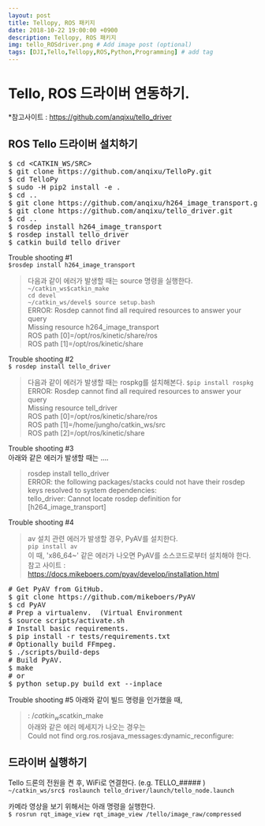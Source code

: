 ```yaml
---
layout: post
title: Tellopy, ROS 패키지
date: 2018-10-22 19:00:00 +0900
description: Tellopy, ROS 패키지
img: tello_ROSdriver.png # Add image post (optional)
tags: [DJI,Tello,Tellopy,ROS,Python,Programming] # add tag
---
```


# Tello, ROS 드라이버 연동하기.

*참고사이트 : https://github.com/anqixu/tello_driver   

## ROS Tello 드라이버 설치하기   
<pre>
$ cd &lt;CATKIN_WS/SRC&gt;
$ git clone https://github.com/anqixu/TelloPy.git
$ cd TelloPy
$ sudo -H pip2 install -e .
$ cd ..
$ git clone https://github.com/anqixu/h264_image_transport.git
$ git clone https://github.com/anqixu/tello_driver.git
$ cd ..
$ rosdep install h264_image_transport
$ rosdep install tello_driver 
$ catkin build tello_driver
</pre>

Trouble shooting #1   
`$rosdep install h264_image_transport`   
> 다음과 같이 에러가 발생할 때는 source 명령을 실행한다.
> `~/catkin_ws$catkin_make`    
> `cd devel`   
>`~/catkin_ws/devel$ source setup.bash`   
> ERROR: Rosdep cannot find all required resources to answer your query   
> Missing resource h264_image_transport   
> ROS path [0]=/opt/ros/kinetic/share/ros   
> ROS path [1]=/opt/ros/kinetic/share   

Trouble shooting #2   
`$ rosdep install tello_driver`  
> 다음과 같이 에러가 발생할 때는 rospkg를 설치해본다.
> `$pip install rospkg`     
> ERROR: Rosdep cannot find all required resources to answer your query   
> Missing resource tell_driver   
> ROS path [0]=/opt/ros/kinetic/share/ros   
> ROS path [1]=/home/jungho/catkin_ws/src   
> ROS path [2]=/opt/ros/kinetic/share   

Trouble shooting #3   
아래와 같은 에러가 발생할 때는 ....   
> rosdep install tello_driver   
> ERROR: the following packages/stacks could not have their rosdep keys resolved to system dependencies:   
> tello_driver: Cannot locate rosdep definition for [h264_image_transport]   


Trouble shooting #4   
> av 설치 관련 에러가 발생할 경우, PyAV를 설치한다.    
> `pip install av`    
> 이 때, 'x86_64~' 같은 에러가 나오면 PyAV를 소스코드로부터 설치해야 한다.   
> 참고 사이트 : https://docs.mikeboers.com/pyav/develop/installation.html   
<pre>
# Get PyAV from GitHub.   
$ git clone https://github.com/mikeboers/PyAV    
$ cd PyAV   
# Prep a virtualenv.  (Virtual Environment  
$ source scripts/activate.sh     
# Install basic requirements.   
$ pip install -r tests/requirements.txt   
# Optionally build FFmpeg.   
$ ./scripts/build-deps   
# Build PyAV.   
$ make   
# or   
$ python setup.py build_ext --inplace   
</pre>

Trouble shooting #5
아래와 같이 빌드 명령을 인가했을 때, 
> $: ~/catkin_ws$catkin_make      
아래와 같은 에러 메세지가 나오는 경우는   
> Could not find org.ros.rosjava_messages:dynamic_reconfigure:    


## 드라이버 실행하기
Tello 드론의 전원을 켠 후, WiFi로 연결한다.  (e.g. TELLO_##### )   
`~/catkin_ws/src$ roslaunch tello_driver/launch/tello_node.launch`   

카메라 영상을 보기 위해서는 아래 명령을 실행한다.    
`$ rosrun rqt_image_view rqt_image_view /tello/image_raw/compressed`   
